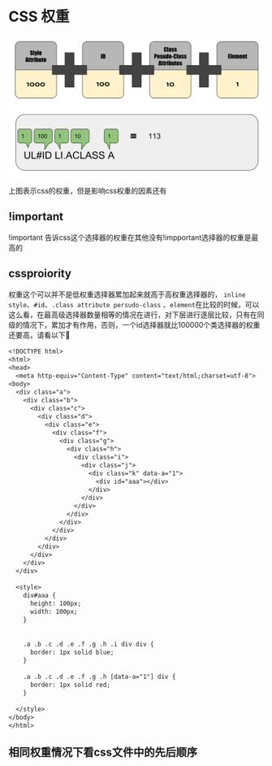# CSS 权重

![cssproiority](./docImages/csspriority.svg)

上图表示css的权重，但是影响css权重的因素还有

## !important
!important 告诉css这个选择器的权重在其他没有!impportant选择器的权重是最高的

## cssproiority

权重这个可以并不是低权重选择器累加起来就高于高权重选择器的，
`inline style`、`#id`、`.class attribute persudo-class`
、`element`在比较的时候，可以这么看，在最高级选择器数量相等的情况在进行，对下层进行逐层比较，只有在同级的情况下，累加才有作用，否则，一个id选择器就比100000个类选择器的权重还要高，请看以下🌰

```
<!DOCTYPE html>
<html>
<head>
  <meta http-equiv="Content-Type" content="text/html;charset=utf-8">
<body>
  <div class="a">
    <div class="b">
      <div class="c">
        <div class="d">
          <div class="e">
            <div class="f">
              <div class="g">
                <div class="h">
                  <div class="i">
                    <div class="j">
                      <div class="k" data-a="1">
                        <div id="aaa"></div>
                      </div>
                    </div>
                  </div>
                </div>
              </div>
            </div>
          </div>
        </div>
      </div>
    </div>
  </div>

  <style>
    div#aaa {
      height: 100px;
      width: 100px;
    }


    .a .b .c .d .e .f .g .h .i div div {
      border: 1px solid blue;
    }

    .a .b .c .d .e .f .g .h [data-a="1"] div {
      border: 1px solid red;
    }

  </style>
</body>
</html>
```

## 相同权重情况下看css文件中的先后顺序
